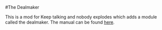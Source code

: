 #The Dealmaker

This is a mod for Keep talking and nobody explodes which adds a module called the dealmaker. 
The manual can be found [here](https://ktane.timwi.de/HTML/The%20Dealmaker.html).

